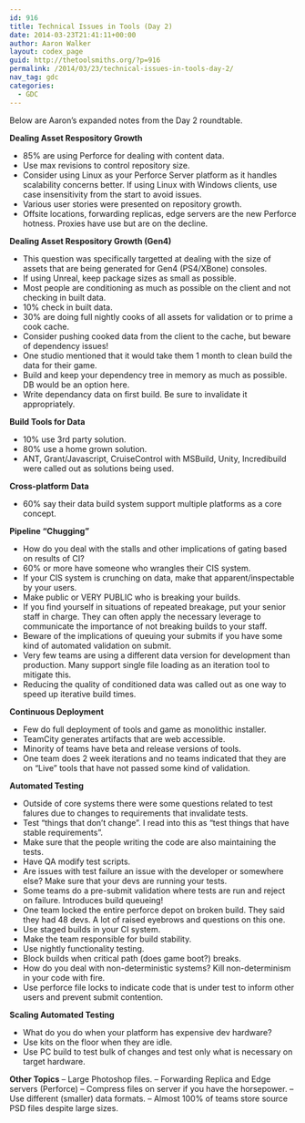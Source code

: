 ```yaml
---
id: 916
title: Technical Issues in Tools (Day 2)
date: 2014-03-23T21:41:11+00:00
author: Aaron Walker
layout: codex_page
guid: http://thetoolsmiths.org/?p=916
permalink: /2014/03/23/technical-issues-in-tools-day-2/
nav_tag: gdc
categories:
  - GDC
---
```

Below are Aaron&#8217;s expanded notes from the Day 2 roundtable.

**Dealing Asset Respository Growth**

  * 85% are using Perforce for dealing with content data.
  * Use max revisions to control repository size.
  * Consider using Linux as your Perforce Server platform as it handles scalability concerns better. If using Linux with Windows clients, use case insensitivity from the start to avoid issues.
  * Various user stories were presented on repository growth.
  * Offsite locations, forwarding replicas, edge servers are the new Perforce hotness. Proxies have use but are on the decline.

**Dealing Asset Respository Growth (Gen4)**

  * This question was specifically targetted at dealing with the size of assets that are being generated for Gen4 (PS4/XBone) consoles.
  * If using Unreal, keep package sizes as small as possible.
  * Most people are conditioning as much as possible on the client and not checking in built data.
  * 10% check in built data.
  * 30% are doing full nightly cooks of all assets for validation or to prime a cook cache.
  * Consider pushing cooked data from the client to the cache, but beware of dependency issues!
  * One studio mentioned that it would take them 1 month to clean build the data for their game.
  * Build and keep your dependency tree in memory as much as possible. DB would be an option here.
  * Write dependancy data on first build. Be sure to invalidate it appropriately.

**Build Tools for Data**

  * 10% use 3rd party solution.
  * 80% use a home grown solution.
  * ANT, Grant/Javascript, CruiseControl with MSBuild, Unity, Incredibuild were called out as solutions being used.

**Cross-platform Data**

  * 60% say their data build system support multiple platforms as a core concept.

**Pipeline &#8220;Chugging&#8221;**

  * How do you deal with the stalls and other implications of gating based on results of CI?
  * 60% or more have someone who wrangles their CIS system.
  * If your CIS system is crunching on data, make that apparent/inspectable by your users.
  * Make public or VERY PUBLIC who is breaking your builds.
  * If you find yourself in situations of repeated breakage, put your senior staff in charge. They can often apply the necessary leverage to communicate the importance of not breaking builds to your staff.
  * Beware of the implications of queuing your submits if you have some kind of automated validation on submit.
  * Very few teams are using a different data version for development than production. Many support single file loading as an iteration tool to mitigate this.
  * Reducing the quality of conditioned data was called out as one way to speed up iterative build times.

**Continuous Deployment**

  * Few do full deployment of tools and game as monolithic installer.
  * TeamCity generates artifacts that are web accessible.
  * Minority of teams have beta and release versions of tools.
  * One team does 2 week iterations and no teams indicated that they are on &#8220;Live&#8221; tools that have not passed some kind of validation.

**Automated Testing**

  * Outside of core systems there were some questions related to test falures due to changes to requirements that invalidate tests.
  * Test &#8220;things that don&#8217;t change&#8221;. I read into this as &#8220;test things that have stable requirements&#8221;.
  * Make sure that the people writing the code are also maintaining the tests.
  * Have QA modify test scripts.
  * Are issues with test failure an issue with the developer or somewhere else? Make sure that your devs are running your tests.
  * Some teams do a pre-submit validation where tests are run and reject on failure. Introduces build queueing!
  * One team locked the entire perforce depot on broken build. They said they had 48 devs. A lot of raised eyebrows and questions on this one.
  * Use staged builds in your CI system.
  * Make the team responsible for build stability.
  * Use nightly functionality testing.
  * Block builds when critical path (does game boot?) breaks.
  * How do you deal with non-deterministic systems? Kill non-determinism in your code with fire.
  * Use perforce file locks to indicate code that is under test to inform other users and prevent submit contention.

**Scaling Automated Testing**

  * What do you do when your platform has expensive dev hardware?
  * Use kits on the floor when they are idle.
  * Use PC build to test bulk of changes and test only what is necessary on target hardware.

**Other Topics** &#8211; Large Photoshop files. &#8211; Forwarding Replica and Edge servers (Perforce) &#8211; Compress files on server if you have the horsepower. &#8211; Use different (smaller) data formats. &#8211; Almost 100% of teams store source PSD files despite large sizes.